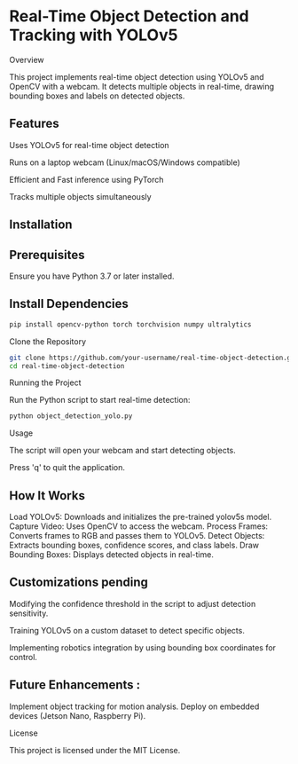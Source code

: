 # Real-Time Object Detection and Tracking with YOLOv5

Overview

This project implements real-time object detection using YOLOv5 and OpenCV with a webcam. It detects multiple objects in real-time, drawing bounding boxes and labels on detected objects. 

## Features

Uses YOLOv5 for real-time object detection

Runs on a laptop webcam (Linux/macOS/Windows compatible)

Efficient and Fast inference using PyTorch

Tracks multiple objects simultaneously


## Installation

## Prerequisites

Ensure you have Python 3.7 or later installed.

## Install Dependencies

```bash
pip install opencv-python torch torchvision numpy ultralytics
```

Clone the Repository

```bash
git clone https://github.com/your-username/real-time-object-detection.git
cd real-time-object-detection
```

Running the Project

Run the Python script to start real-time detection:

```bash
python object_detection_yolo.py
```

Usage

The script will open your webcam and start detecting objects.

Press 'q' to quit the application.

## How It Works

Load YOLOv5: Downloads and initializes the pre-trained yolov5s model.
Capture Video: Uses OpenCV to access the webcam.
Process Frames: Converts frames to RGB and passes them to YOLOv5.
Detect Objects: Extracts bounding boxes, confidence scores, and class labels.
Draw Bounding Boxes: Displays detected objects in real-time.

## Customizations pending

Modifying the confidence threshold in the script to adjust detection sensitivity.

Training YOLOv5 on a custom dataset to detect specific objects.

Implementing robotics integration by using bounding box coordinates for control.

## Future Enhancements :

Implement object tracking for motion analysis.
Deploy on embedded devices (Jetson Nano, Raspberry Pi).

License

This project is licensed under the MIT License.
